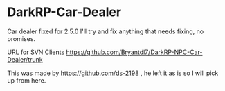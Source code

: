DarkRP-Car-Dealer
=================

Car dealer fixed for 2.5.0
I'll try and fix anything that needs fixing, no promises.

URL for SVN Clients https://github.com/Bryantdl7/DarkRP-NPC-Car-Dealer/trunk











This was made by https://github.com/ds-2198 , he left it as is so I will pick up from here.
